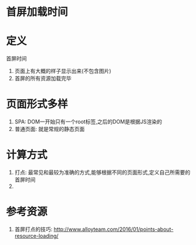 # 首屏加载时间

# 定义

首屏时间

1. 页面上有大概的样子显示出来(不包含图片)
2. 首屏的所有资源加载完毕

# 页面形式多样

1. SPA: DOM一开始只有一个root标签,之后的DOM是根据JS渲染的
2. 普通页面: 就是常规的静态页面

# 计算方式

1. 打点: 最常见和最较为准确的方式,能够根据不同的页面形式,定义自己所需要的首屏时间
2. 

# 参考资源

1. 首屏打点的技巧: http://www.alloyteam.com/2016/01/points-about-resource-loading/